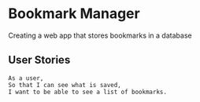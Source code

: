 # Bookmark Manager

Creating a web app that stores bookmarks in a database

## User Stories
```
As a user,
So that I can see what is saved,
I want to be able to see a list of bookmarks.
```
